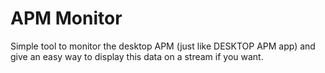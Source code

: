 # APM Monitor
Simple tool to monitor the desktop APM (just like DESKTOP APM app) and give an easy way to display this data on a stream if you want.